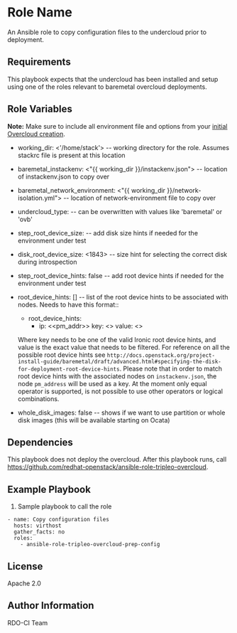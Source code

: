 Role Name
=========

An Ansible role to copy configuration files to the undercloud prior to deployment.

Requirements
------------

This  playbook expects that the undercloud has been installed and setup using one of the roles relevant to baremetal overcloud deployments.

Role Variables
--------------

**Note:** Make sure to include all environment file and options from your [initial Overcloud creation](https://access.redhat.com/documentation/en-US/Red_Hat_Enterprise_Linux_OpenStack_Platform/7/html/Director_Installation_and_Usage/sect-Scaling_the_Overcloud.html).

- working_dir: <'/home/stack'> -- working directory for the role. Assumes stackrc file is present at this location
- baremetal_instackenv: <"{{ working_dir }}/instackenv.json"> -- location of instackenv.json to copy over
- baremetal_network_environment: <"{{ working_dir }}/network-isolation.yml"> -- location of network-environment file to copy over
- undercloud_type: <virtual> -- can be overwritten with values like 'baremetal' or 'ovb'
- step_root_device_size: <false> -- add disk size hints if needed for the environment under test
- disk_root_device_size: <1843> -- size hint for selecting the correct disk during introspection
- step_root_device_hints: false -- add root device hints if needed for the environment under test
- root_device_hints: [] -- list of the root device hints to be associated with nodes. Needs to have this format::

    - root_device_hints:
        - ip: <<pm_addr>>
          key: <<string>>
          value: <<string>>

  Where key needs to be one of the valid Ironic root device hints, and value is the exact value that needs to be filtered.
  For reference on all the possible root device hints see ``http://docs.openstack.org/project-install-guide/baremetal/draft/advanced.html#specifying-the-disk-for-deployment-root-device-hints``.
  Please note that in order to match root device hints with the associated nodes on `instackenv.json`,
  the node `pm_address` will be used as a key.
  At the moment only equal operator is supported, is not possible to use other operators or logical combinations.
- whole_disk_images: false -- shows if we want to use partition or whole disk images (this will be available starting on Ocata)

Dependencies
------------

This playbook does not deploy the overcloud. After this playbook runs, call https://github.com/redhat-openstack/ansible-role-tripleo-overcloud.

Example Playbook
----------------

  1. Sample playbook to call the role

    - name: Copy configuration files
      hosts: virthost
      gather_facts: no
      roles:
        - ansible-role-tripleo-overcloud-prep-config

License
-------

Apache 2.0

Author Information
------------------

RDO-CI Team

